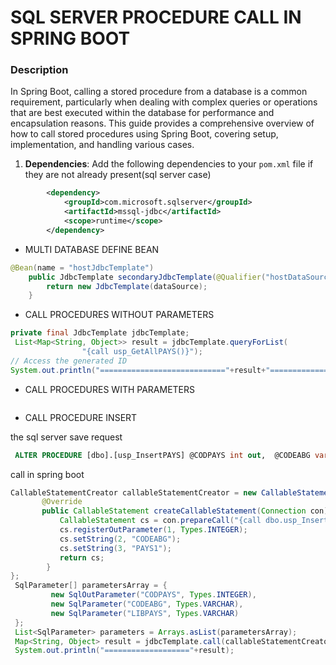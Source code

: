 # SQL SERVER PROCEDURE CALL IN SPRING BOOT

### Description

In Spring Boot, calling a stored procedure from a database is a common requirement, particularly when dealing with complex queries or operations that are best executed within the database for performance and encapsulation reasons. This guide provides a comprehensive overview of how to call stored procedures using Spring Boot, covering setup, implementation, and handling various cases.

1. **Dependencies**: Add the following dependencies to your `pom.xml` file if they are not already present(sql server case)

```xml
        <dependency>
            <groupId>com.microsoft.sqlserver</groupId>
            <artifactId>mssql-jdbc</artifactId>
            <scope>runtime</scope>
        </dependency>
```

- MULTI DATABASE DEFINE BEAN

```java
@Bean(name = "hostJdbcTemplate")
    public JdbcTemplate secondaryJdbcTemplate(@Qualifier("hostDataSource") DataSource dataSource) {
        return new JdbcTemplate(dataSource);
    }
```

- CALL PROCEDURES WITHOUT PARAMETERS

```java
private final JdbcTemplate jdbcTemplate;
 List<Map<String, Object>> result = jdbcTemplate.queryForList(
                "{call usp_GetAllPAYS()}");
// Access the generated ID
System.out.println("============================"+result+"============================");
```

- CALL PROCEDURES WITH PARAMETERS

```java

```

- CALL PROCEDURE INSERT

the sql server save request

```SQL
 ALTER PROCEDURE [dbo].[usp_InsertPAYS] @CODPAYS int out,  @CODEABG varchar(5) , @LIBPAYS varchar(300) AS  BEGIN  SET NOCOUNT ON;  INSERT INTO [dbCENTIF].[dbo].[PAYS] ( CODEABG,  LIBPAYS ) VALUES ( @CODEABG,  @LIBPAYS  ) SET @CODPAYS = SCOPE_IDENTITY() END
```

call in spring boot

```java
CallableStatementCreator callableStatementCreator = new CallableStatementCreator() {
       @Override
       public CallableStatement createCallableStatement(Connection con) throws SQLException {
           CallableStatement cs = con.prepareCall("{call dbo.usp_InsertPAYS(?,?,?)}");
           cs.registerOutParameter(1, Types.INTEGER);
           cs.setString(2, "CODEABG");
           cs.setString(3, "PAYS1");
           return cs;
        }
};
 SqlParameter[] parametersArray = {
         new SqlOutParameter("CODPAYS", Types.INTEGER),
         new SqlParameter("CODEABG", Types.VARCHAR),
         new SqlParameter("LIBPAYS", Types.VARCHAR)
 };
 List<SqlParameter> parameters = Arrays.asList(parametersArray);
 Map<String, Object> result = jdbcTemplate.call(callableStatementCreator, parameters);
 System.out.println("==================="+result);
```
